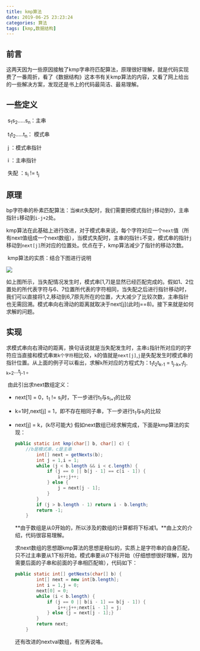 ```yaml
---
title: kmp算法
date: 2019-06-25 23:23:24
categories: 算法
tags: [kmp,数据结构]
---
```


## 前言

​	这两天因为一些原因接触了kmp字串符匹配算法，原理很好理解，就是代码实现费了一番周折，看了《数据结构》这本书有关kmp算法的内容，又看了网上给出的一些解决方案，发现还是书上的代码最简洁、最易理解。

## 一些定义

​	s<sub>1</sub>s<sub>2</sub>.....s<sub>n</sub>：主串

​	t<sub>1</sub>t<sub>2</sub>.....t<sub>n</sub>： 模式串

​	j ：模式串指针

​	i ：主串指针

​	失配 ：s<sub>i</sub> !=  t<sub>j</sub>  

## 原理

​	bp字符串的朴素匹配算法：当`模式`失配时，我们需要把模式指针`j`移动到0，主串指针`i`移动到`i-j+2`处。

​	kmp算法在此基础上进行改进，对于模式串来说，每个字符对应一个`next`值（所有next值组成一个next数组），当模式失配时，主串的指针`i`不变，模式串的指针`j`移动到`next[j]`所对应的位置处。优点在于，kmp算法减少了指针的移动次数。

​	kmp算法的实质：结合下图进行说明

![](https://cxlsky.oss-cn-beijing.aliyuncs.com/blog/img/kmp1.jpg?Expires=1561903905&OSSAccessKeyId=TMP.AgH1dDeizQu0A5_b7Qp-ibfkWMGdfatESGFz266NO3h14n_v8jMtdp4EOteVADAtAhUA1CSI-pFQJMP-xUIGO8yNJ-oiHfcCFAh11_z6YDJvKp7i3SjjD6XPwhKq&Signature=R74HywpQwgp7tmHyiIh2%2FiOQ1ys%3D)

​	如上图所示，当失配情况发生时，模式串[1,7]是显然已经匹配完成的。假如1、2位置处的所代表字符与6、7位置所代表的字符相同，当失配之后进行指针移动时，我们可以直接将1,2,移动到6,7原先所在的位置，大大减少了比较次数，主串指针也无需回溯。模式串向右滑动的距离就取决于next[j]\(此时j==8)。接下来就是如何求解的问题。

## 实现

​	求模式串向右滑动的距离，换句话说就是当失配发生时，主串`i`指针所对应的的字符应当直接和模式串`第k个字符`相比较，`k`的值就是`next[j]`,`j`是失配发生时模式串的指针位置。从上面的例子可以看出，求解`k`所对应的方程式为：t<sub>1</sub>t<sub>2</sub>t<sub>k-1</sub>  = t<sub>j-k+1</sub>t<sub>j-k+2</sub>...t<sub>j-1</sub>  。

​	由此引出求next数组定义：

- next[1] = 0，t<sub>1</sub> != s<sub>i</sub>时，下一步进行t<sub>1</sub>与s<sub>i+1</sub>的比较

- k=1时,next[j] = 1，即不存在相同子串，下一步进行t<sub>1</sub>与s<sub>i</sub>的比较

- next[j] = k，(k尽可能大)
  假如next数组已经求解完成，下面是kmp算法的实现：

  ```java
  public static int kmp(char[] b, char[] c) {
      //b是模式串，c是主串
          int[] next = getNexts(b);
          int j = 1,i = 1;
          while (j < b.length && i < c.length) {
              if (j == 0 || b[j - 1] == c[i - 1]) {
                  i++;j++;
              } else {
                  j = next[j - 1];
              }
          }
          if (j > b.length - 1) return i - b.length;
          return -1;
      }
  ```

  ​	**由于数组是从0开始的，所以涉及的数组的计算都将下标减1。**由上文的介绍，代码很容易理解。

  求next数组的思想跟kmp算法的思想是相似的，实质上是字符串的自身匹配，只不过主串要从1下标开始，模式串要从0下标开始（仔细想想很好理解，因为需要后面的子串和前面的子串相匹配嘛），代码如下：

  ```java
  public static int[] getNexts(char[] b) {
          int[] next = new int[b.length];
          int i = 1,j = 0;
          next[0] = 0;
          while (i < b.length) {
              if (j == 0 || b[i - 1] == b[j - 1]) {
                  i++;j++;next[i - 1] = j;
              } else {j = next[j - 1];}
          }
          return next;
      }
  ```

  还有改进的nextval数组，有空再说咯。

  